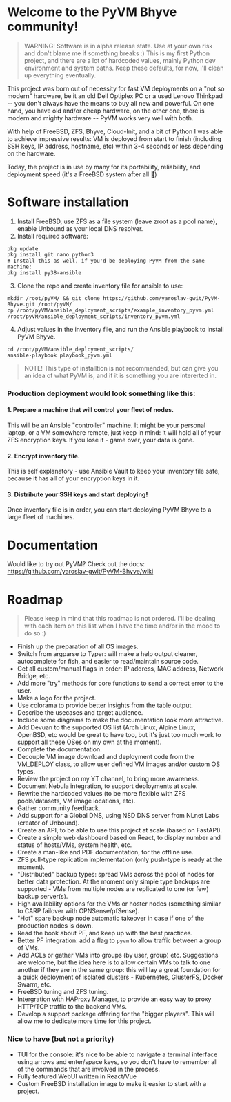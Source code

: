 # Welcome to the PyVM Bhyve community!
 > WARNING! Software is in alpha release state. Use at your own risk and don't blame me if something breaks :) This is my first Python project, and there are a lot of hardcoded values, mainly Python dev environment and system paths. Keep these defaults, for now, I'll clean up everything eventually.

This project was born out of necessity for fast VM deployments on a "not so modern" hardware, be it an old Dell Optiplex PC or a used Lenovo Thinkpad -- you don't always have the means to buy all new and powerful. On one hand, you have old and/or cheap hardware, on the other one, there is modern and mighty hardware -- PyVM works very well with both.

With help of FreeBSD, ZFS, Bhyve, Cloud-Init, and a bit of Python I was able to achieve impressive results: VM is deployed from start to finish (including SSH keys, IP address, hostname, etc) within 3-4 seconds or less depending on the hardware.

Today, the project is in use by many for its portability, reliability, and deployment speed (it's a FreeBSD system after all :rocket:)

# Software installation
1. Install FreeBSD, use ZFS as a file system (leave zroot as a pool name), enable Unbound as your local DNS resolver.
2. Install required software:
```
pkg update
pkg install git nano python3 
# Install this as well, if you'd be deploying PyVM from the same machine:
pkg install py38-ansible
```
3. Clone the repo and create inventory file for ansible to use:
```
mkdir /root/pyVM/ && git clone https://github.com/yaroslav-gwit/PyVM-Bhyve.git /root/pyVM/
cp /root/pyVM/ansible_deployment_scripts/example_inventory_pyvm.yml /root/pyVM/ansible_deployment_scripts/inventory_pyvm.yml
```
4. Adjust values in the inventory file, and run the Ansible playbook to install PyVM Bhyve.
```
cd /root/pyVM/ansible_deployment_scripts/
ansible-playbook playbook_pyvm.yml
```
 > NOTE! This type of installtion is not recommended, but can give you an idea of what PyVM is, and if it is something you are intererted in.

### Production deployment would look something like this:
#### 1. Prepare a machine that will control your fleet of nodes.
This will be an Ansible "controller" machine. It might be your personal laptop, or a VM somewhere remote, just keep in mind: it will hold all of your ZFS encryption keys. If you lose it - game over, your data is gone.
#### 2. Encrypt inventory file.
This is self explanatory - use Ansible Vault to keep your inventory file safe, because it has all of your encryption keys in it.
#### 3. Distribute your SSH keys and start deploying!
Once inventory file is in order, you can start deploying PyVM Bhyve to a large fleet of machines.

# Documentation
Would like to try out PyVM? Check out the docs: https://github.com/yaroslav-gwit/PyVM-Bhyve/wiki

# Roadmap
 > Please keep in mind that this roadmap is not ordered. I'll be dealing with each item on this list when I have the time and/or in the mood to do so :)

 - Finish up the preparation of all OS images.
 - Switch from argparse to Typer: will make a help output cleaner, autocomplete for fish, and easier to read/maintain source code.
 - Get all custom/manual flags in order: IP address, MAC address, Network Bridge, etc.
 - Add more "try" methods for core functions to send a correct error to the user.
 - Make a logo for the project.
 - Use colorama to provide better insights from the table output.
 - Describe the usecases and target audience.
 - Include some diagrams to make the documentation look more attractive.
 - Add Devuan to the supported OS list (Arch Linux, Alpine Linux, OpenBSD, etc would be great to have too, but it's just too much work to support all these OSes on my own at the moment).
 - Complete the documentation.
 - Decouple VM image download and deployment code from the VM_DEPLOY class, to allow user defined VM images and/or custom OS types.
 - Review the project on my YT channel, to bring more awareness.
 - Document Nebula integration, to support deployments at scale.
 - Rewrite the hardcoded values (to be more flexible with ZFS pools/datasets, VM image locations, etc).
 - Gather community feedback.
 - Add support for a Global DNS, using NSD DNS server from NLnet Labs (creator of Unbound).
 - Create an API, to be able to use this project at scale (based on FastAPI).
 - Create a simple web dashboard based on React, to display number and status of hosts/VMs, system health, etc.
 - Create a man-like and PDF documentation, for the offline use.
 - ZFS pull-type replication implementation (only push-type is ready at the moment).
 - "Distributed" backup types: spread VMs across the pool of nodes for better data protection. At the moment only simple type backups are supported - VMs from multiple nodes are replicated to one (or few) backup server(s).
 - High availability options for the VMs or hoster nodes (something similar to CARP failover with OPNSense/pfSense).
 - "Hot" spare backup node automatic takeover in case if one of the production nodes is down.
 - Read the book about PF, and keep up with the best practices.
 - Better PF integration: add a flag to `pyvm` to allow traffic between a group of VMs.
 - Add ACLs or gather VMs into groups (by user, group) etc. Suggestions are welcome, but the idea here is to allow certain VMs to talk to one another if they are in the same group: this will lay a great foundation for a quick deployment of isolated clusters - Kubernetes, GlusterFS, Docker Swarm, etc.
 - FreeBSD tuning and ZFS tuning.
 - Intergration with HAProxy Manager, to provide an easy way to proxy HTTP/TCP traffic to the backend VMs.
 - Develop a support package offering for the "bigger players". This will allow me to dedicate more time for this project.

### Nice to have (but not a priority)
 - TUI for the console: it's nice to be able to navigate a terminal interface using arrows and enter/space keys, so you don't have to remember all of the commands that are involved in the process.
 - Fully featured WebUI written in React/Vue
 - Custom FreeBSD installation image to make it easier to start with a project.

